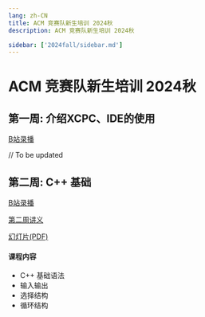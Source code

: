 ```yaml
---
lang: zh-CN
title: ACM 竞赛队新生培训 2024秋
description: ACM 竞赛队新生培训 2024秋

sidebar: ['2024fall/sidebar.md']
---
```


# ACM 竞赛队新生培训 2024秋

## 第一周: 介绍XCPC、IDE的使用 <Badge type="tip" text="@天目湖B8-119 Sep 22 19:00-20:00" />

[B站录播](https://www.bilibili.com/video/BV153sQe9EFb)

// To be updated

## 第二周: C++ 基础 <Badge type="tip" text="@天目湖B8-119 Sep 26 19:00-20:00" />

[B站录播](https://www.bilibili.com/video/BV1e7xEeeERp)

[第二周讲义](./week2/)

[幻灯片(PDF)](./week2.pdf)

#### 课程内容

- C++ 基础语法
- 输入输出
- 选择结构
- 循环结构





